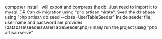 composer install
I will export and compress the db. Just need to import it to mysql. OR Can do migration using "php artisan mirate".
Seed the database using "php artisan db:seed -–class=UserTableSeeder"
Inside seeder file, user name and password are provided (database\seeders\UserTableSeeder.php)
Finally run the project using "php artisan serve"
